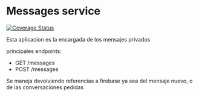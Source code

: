 # Messages service

[![Coverage Status](https://coveralls.io/repos/github/The-Psyducks/messages-service/badge.svg?branch=dev)](https://coveralls.io/github/The-Psyducks/messages-service?branch=dev)


Esta aplicacion es la encargada de los mensajes privados

principales endpoints:
* GET /messages
* POST /messages

Se maneja devolviendo referencias a firebase ya sea del mensaje nuevo, o de las conversaciones pedidas



